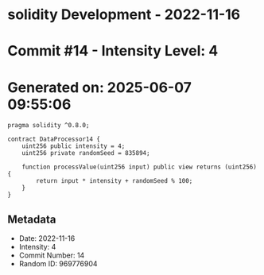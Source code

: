 ﻿# solidity Development - 2022-11-16
# Commit #14 - Intensity Level: 4
# Generated on: 2025-06-07 09:55:06
```solidity
pragma solidity ^0.8.0;

contract DataProcessor14 {
    uint256 public intensity = 4;
    uint256 private randomSeed = 835894;

    function processValue(uint256 input) public view returns (uint256) {
        return input * intensity + randomSeed % 100;
    }
}
```
## Metadata
- Date: 2022-11-16
- Intensity: 4
- Commit Number: 14
- Random ID: 969776904
